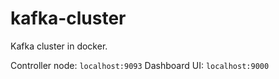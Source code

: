 # kafka-cluster

Kafka cluster in docker.

Controller node: `localhost:9093`
Dashboard UI: `localhost:9000`
